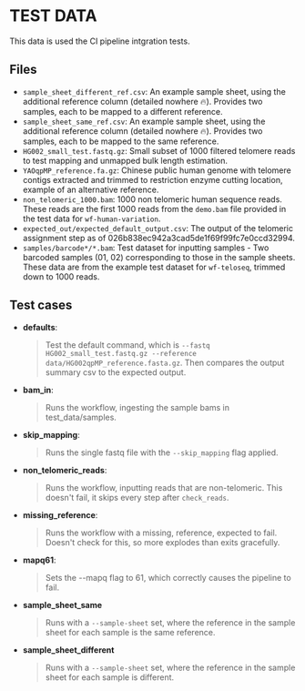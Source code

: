 
# TEST DATA
This data is used the CI pipeline intgration tests.

## Files

- `sample_sheet_different_ref.csv`: An example sample sheet, using the additional reference column (detailed nowhere :fire:). Provides two samples, each to be mapped to a different reference.
- `sample_sheet_same_ref.csv`: An example sample sheet, using the additional reference column (detailed nowhere :fire:). Provides two samples, each to be mapped to the same reference.
- `HG002_small_test.fastq.gz`: Small subset of 1000 filtered telomere reads to test mapping and unmapped bulk length estimation.
- `YAOqpMP_reference.fa.gz`: Chinese public human genome with telomere contigs extracted and trimmed to restriction enzyme cutting location, example of an alternative reference.
- `non_telomeric_1000.bam`: 1000 non telomeric human sequence reads. These reads are the first 1000 reads from the `demo.bam` file provided in the test data for `wf-human-variation`.
- `expected_out/expected_default_output.csv`: The output of the telomeric assignment step as of 026b838ec942a3cad5de1f69f99fc7e0ccd32994.
- `samples/barcode*/*.bam`: Test dataset for inputting samples - Two barcoded samples (01, 02) corresponding to those in the sample sheets. These data are from the example test dataset for `wf-teloseq`, trimmed down to 1000 reads.

## Test cases
- **defaults**:
    > Test the default command, which is `--fastq HG002_small_test.fastq.gz --reference data/HG002qpMP_reference.fasta.gz`. Then compares the output summary csv to the expected output.
- **bam_in**:
    > Runs the workflow, ingesting the sample bams in test_data/samples.
- **skip_mapping**:
    > Runs the single fastq file with the `--skip_mapping` flag applied.
- **non_telomeric_reads**:
    > Runs the workflow, inputting reads that are non-telomeric. This doesn't fail, it skips every step after `check_reads`. 
- **missing_reference**:
    > Runs the workflow with a missing, reference, expected to fail. Doesn't check for this, so more explodes than exits gracefully.
- **mapq61**:
    > Sets the --mapq flag to 61, which correctly causes the pipeline to fail.
- **sample_sheet_same**
    > Runs with a `--sample-sheet` set, where the reference in the sample sheet for each sample is the same reference.
- **sample_sheet_different**
    > Runs with a `--sample-sheet` set, where the reference in the sample sheet for each sample is different.